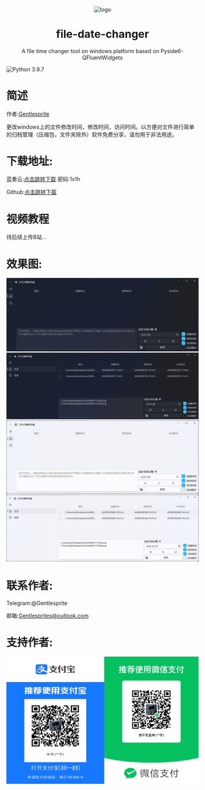 <p align="center">
  <img width="15%" align="center" src="https://github.com/Gentlesprite/file-date-changer/blob/main/res/logo.png" alt="logo">
</p>
  <h1 align="center">
  file-date-changer
</h1>
<p align="center">
  A file time changer tool on windows platform based on Pyside6-QFluentWidgets
</p>

  <a style="text-decoration:none">
    <img src="https://img.shields.io/badge/Python-3.9.7-blue.svg?color=00B16A" alt="Python 3.9.7"/>
  </a>

# 简述

作者:[Gentlesprite](https://github.com/Gentlesprite)

更改windows上的文件修改时间，修改时间，访问时间。以方便对文件进行简单的归档管理（压缩包，文件夹除外）软件免费分享，请勿用于非法用途。

# 下载地址:
蓝奏云:[点击跳转下载](https://wwm.lanzn.com/b0foiwt6f) 密码:1x1h

Github:[点击跳转下载](https://github.com/Gentlesprite/file-date-changer/releases)

# 视频教程

待后续上传B站...


# 效果图:
![image](https://github.com/Gentlesprite/file-date-changer/blob/main/res/20240607175434.png)
![image](https://github.com/Gentlesprite/file-date-changer/blob/main/res/20240607175514.png)
![image](https://github.com/Gentlesprite/file-date-changer/blob/main/res/20240607175448.png)
![image](https://github.com/Gentlesprite/file-date-changer/blob/main/res/20240607175527.png)

# 联系作者:
  Telegram:@Gentlesprite
  
  邮箱:Gentlesprites@outlook.com

  # 支持作者:

![image](https://github.com/Gentlesprite/file-date-changer/blob/main/res/pay.png)
